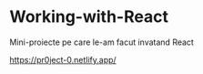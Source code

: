 # Working-with-React

Mini-proiecte pe care le-am facut invatand React

https://pr0ject-0.netlify.app/
